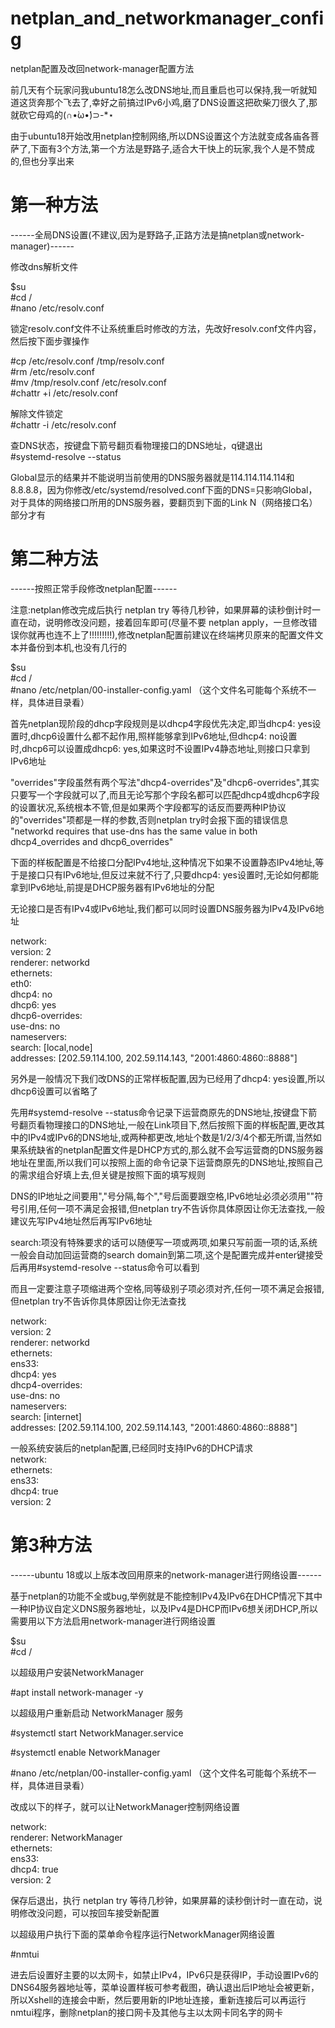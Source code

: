 # netplan_and_networkmanager_config  
netplan配置及改回network-manager配置方法  
  
前几天有个玩家问我ubuntu18怎么改DNS地址,而且重启也可以保持,我一听就知道这货奔那个飞去了,幸好之前搞过IPv6小鸡,磨了DNS设置这把砍柴刀很久了,那就砍它母鸡的(∩•̀ω•́)⊃-*⋆  
  
由于ubuntu18开始改用netplan控制网络,所以DNS设置这个方法就变成各庙各菩萨了,下面有3个方法,第一个方法是野路子,适合大干快上的玩家,我个人是不赞成的,但也分享出来  
   
# 第一种方法   
   
------全局DNS设置(不建议,因为是野路子,正路方法是搞netplan或network-manager)------   
   
修改dns解析文件   
   
$su   
#cd /  
#nano /etc/resolv.conf  
   
锁定resolv.conf文件不让系统重启时修改的方法，先改好resolv.conf文件内容，然后按下面步骤操作  
   
#cp /etc/resolv.conf /tmp/resolv.conf   
#rm /etc/resolv.conf  
#mv /tmp/resolv.conf /etc/resolv.conf  
#chattr +i /etc/resolv.conf  
  
解除文件锁定  
#chattr -i /etc/resolv.conf  
  
查DNS状态，按键盘下箭号翻页看物理接口的DNS地址，q键退出  
#systemd-resolve --status  
  
Global显示的结果并不能说明当前使用的DNS服务器就是114.114.114.114和8.8.8.8，因为你修改/etc/systemd/resolved.conf下面的DNS=只影响Global，对于具体的网络接口所用的DNS服务器，要翻页到下面的Link N（网络接口名）部分才有  
  
# 第二种方法  
  
------按照正常手段修改netplan配置------   
   
注意:netplan修改完成后执行 netplan try 等待几秒钟，如果屏幕的读秒倒计时一直在动，说明修改没问题，接着回车即可(尽量不要 netplan apply，一旦修改错误你就再也连不上了!!!!!!!!!),修改netplan配置前建议在终端拷贝原来的配置文件文本并备份到本机,也没有几行的    
  
$su  
#cd /  
#nano /etc/netplan/00-installer-config.yaml （这个文件名可能每个系统不一样，具体进目录看）  
  
首先netplan现阶段的dhcp字段规则是以dhcp4字段优先决定,即当dhcp4: yes设置时,dhcp6设置什么都不起作用,照样能够拿到IPv6地址,但dhcp4: no设置时,dhcp6可以设置成dhcp6: yes,如果这时不设置IPv4静态地址,则接口只拿到IPv6地址  
  
"overrides"字段虽然有两个写法"dhcp4-overrides"及"dhcp6-overrides",其实只要写一个字段就可以了,而且无论写那个字段名都可以匹配dhcp4或dhcp6字段的设置状况,系统根本不管,但是如果两个字段都写的话反而要两种IP协议的"overrides"项都是一样的参数,否则netplan try时会报下面的错误信息  
"networkd requires that use-dns has the same value in both dhcp4_overrides and dhcp6_overrides"  
  
下面的样板配置是不给接口分配IPv4地址,这种情况下如果不设置静态IPv4地址,等于是接口只有IPv6地址,但反过来就不行了,只要dhcp4: yes设置时,无论如何都能拿到IPv6地址,前提是DHCP服务器有IPv6地址的分配  
  
无论接口是否有IPv4或IPv6地址,我们都可以同时设置DNS服务器为IPv4及IPv6地址  
  
network:  
  version: 2  
  renderer: networkd  
  ethernets:  
    eth0:  
      dhcp4: no  
      dhcp6: yes  
      dhcp6-overrides:  
        use-dns: no  
      nameservers:  
        search: [local,node]  
        addresses: [202.59.114.100, 202.59.114.143, "2001:4860:4860::8888"]  
  
另外是一般情况下我们改DNS的正常样板配置,因为已经用了dhcp4: yes设置,所以dhcp6设置可以省略了  
  
先用#systemd-resolve --status命令记录下运营商原先的DNS地址,按键盘下箭号翻页看物理接口的DNS地址,一般在Link项目下,然后按照下面的样板配置,更改其中的IPv4或IPv6的DNS地址,或两种都更改,地址个数是1/2/3/4个都无所谓,当然如果系统缺省的netplan配置文件是DHCP方式的,那么就不会写运营商的DNS服务器地址在里面,所以我们可以按照上面的命令记录下运营商原先的DNS地址,按照自己的需求组合好填上去,但关键是按照下面的填写规则  
  
DNS的IP地址之间要用","号分隔,每个","号后面要跟空格,IPv6地址必须必须用""符号引用,任何一项不满足会报错,但netplan try不告诉你具体原因让你无法查找,一般建议先写IPv4地址然后再写IPv6地址  
  
search:项没有特殊要求的话可以随便写一项或两项,如果只写前面一项的话,系统一般会自动加回运营商的search domain到第二项,这个是配置完成并enter键接受后再用#systemd-resolve --status命令可以看到  
  
而且一定要注意子项缩进两个空格,同等级别子项必须对齐,任何一项不满足会报错,但netplan try不告诉你具体原因让你无法查找  
  
network:  
  version: 2  
  renderer: networkd  
  ethernets:  
    ens33:  
      dhcp4: yes  
      dhcp4-overrides:  
        use-dns: no  
      nameservers:  
        search: [internet]  
        addresses: [202.59.114.100, 202.59.114.143, "2001:4860:4860::8888"]  
  
一般系统安装后的netplan配置,已经同时支持IPv6的DHCP请求  
network:  
  ethernets:  
    ens33:  
      dhcp4: true  
  version: 2  
  
 # 第3种方法
 
------ubuntu 18或以上版本改回用原来的network-manager进行网络设置------  
  
基于netplan的功能不全或bug,举例就是不能控制IPv4及IPv6在DHCP情况下其中一种IP协议自定义DNS服务器地址，以及IPv4是DHCP而IPv6想关闭DHCP,所以需要用以下方法启用network-manager进行网络设置  
  
$su  
#cd /  
  
以超级用户安装NetworkManager  
  
#apt install network-manager -y  
  
以超级用户重新启动 NetworkManager 服务  
  
#systemctl start NetworkManager.service  
  
#systemctl enable NetworkManager  
  
#nano /etc/netplan/00-installer-config.yaml （这个文件名可能每个系统不一样，具体进目录看）  
  
改成以下的样子，就可以让NetworkManager控制网络设置  
  
network:  
  renderer: NetworkManager  
  ethernets:  
    ens33:  
      dhcp4: true  
  version: 2  
  
保存后退出，执行 netplan try 等待几秒钟，如果屏幕的读秒倒计时一直在动，说明修改没问题，可以按回车接受新配置  
  
以超级用户执行下面的菜单命令程序运行NetworkManager网络设置  
  
#nmtui  
  
进去后设置好主要的以太网卡，如禁止IPv4，IPv6只是获得IP，手动设置IPv6的DNS64服务器地址等，菜单设置样板可参考截图，确认退出后IP地址会被更新，所以Xshell的连接会中断，然后要用新的IP地址连接，重新连接后可以再运行nmtui程序，删除netplan的接口网卡及其他与主以太网卡同名字的网卡  
  






